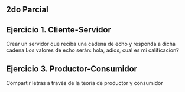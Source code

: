 ## 2do Parcial

## Ejercicio 1. Cliente-Servidor

Crear un servidor que reciba una cadena de echo y responda a dicha cadena
Los valores de echo serán: hola, adios, cual es mi calificacion?

## Ejercicio 3. Productor-Consumidor

Compartir letras a través de la teoría de productor y consumidor